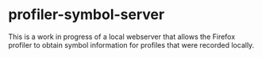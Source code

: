 # profiler-symbol-server

This is a work in progress of a local webserver that allows the Firefox profiler
to obtain symbol information for profiles that were recorded locally.

